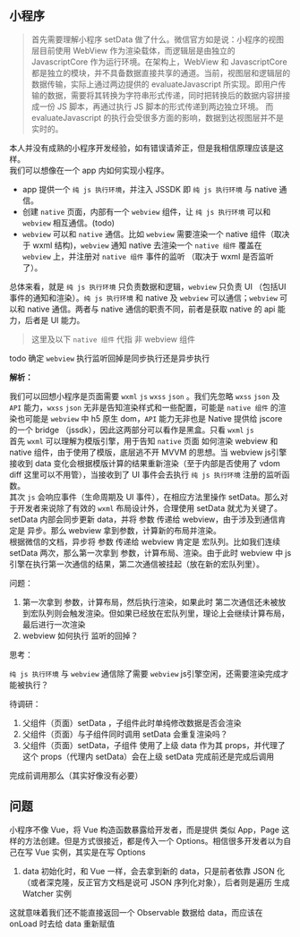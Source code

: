 ## 小程序

> 首先需要理解小程序 setData 做了什么。微信官方如是说：小程序的视图层目前使用 WebView 作为渲染载体，而逻辑层是由独立的 JavascriptCore 作为运行环境。在架构上，WebView 和 JavascriptCore 都是独立的模块，并不具备数据直接共享的通道。当前，视图层和逻辑层的数据传输，实际上通过两边提供的 evaluateJavascript 所实现。即用户传输的数据，需要将其转换为字符串形式传递，同时把转换后的数据内容拼接成一份 JS 脚本，再通过执行 JS 脚本的形式传递到两边独立环境。
而 evaluateJavascript 的执行会受很多方面的影响，数据到达视图层并不是实时的。

本人并没有成熟的小程序开发经验，如有错误请斧正，但是我相信原理应该是这样。  
我们可以想像在一个 app 内如何实现小程序。

* app 提供一个 `纯 js 执行环境`，并注入 JSSDK 即 `纯 js 执行环境` 与 native 通信。
* 创建 `native` 页面，内部有一个 `webview` 组件，让 `纯 js 执行环境` 可以和 `webview` 相互通信。(todo)
* `webview` 可以和 `native` 通信。比如 `webview` 需要渲染一个 native 组件（取决于 wxml 结构)，`webview` 通知 native 去渲染一个 `native 组件` 覆盖在 `webview` 上，并注册对 `native 组件` 事件的监听 （取决于 wxml 是否监听了）。

总体来看，就是 `纯 js 执行环境` 只负责数据和逻辑，`webview` 只负责 UI （包括UI事件的通知和渲染）。`纯 js 执行环境` 和 native 及 `webview` 可以通信；`webview` 可以和 native 通信。两者与 native 通信的职责不同，前者是获取 native 的 api 能力，后者是 UI 能力。

> 这里及以下 `native 组件` 代指 非 webview 组件

todo 确定 `webview` 执行监听回掉是同步执行还是异步执行

**解析：**  

我们可以回想小程序是页面需要 `wxml` `js` `wxss` `json` 。我们先忽略 `wxss` `json` 及 `API` 能力，`wxss` `json` 无非是告知渲染样式和一些配置，可能是 `native 组件` 的渲染也可能是 `webview` 中 h5 原生 dom，`API` 能力无非也是 Native 提供给 jscore 的一个 bridge （jssdk），因此这两部分可以看作是黑盒。只看 `wxml` `js`  
首先 `wxml` 可以理解为模版引擎，用于告知 `native` 页面 如何渲染 webview 和 native 组件，由于使用了模版，底层逃不开 MVVM 的思想。当 webview js引擎 接收到 data 变化会根据模版计算的结果重新渲染（至于内部是否使用了 vdom diff 这里可以不用管），当接收到了 UI 事件会去执行 `纯 js 执行环境` 注册的监听函数。  
其次 `js` 会响应事件（生命周期及 UI 事件），在相应方法里操作 setData。那么对于开发者来说除了有效的 `wxml` 布局设计外，合理使用 setData 就尤为关键了。  
setData 内部会同步更新 data，并将 参数 传递给 webview，由于涉及到通信肯定是 异步。那么 webview 拿到参数，计算新的布局并渲染。  
根据微信的文档，异步将 参数 传递给 webview 肯定是 宏队列。比如我们连续 setData 两次，那么第一次拿到 参数，计算布局、渲染。由于此时 webview 中 js引擎在执行第一次通信的结果，第二次通信被挂起（放在新的宏队列里）。

问题：  

1. 第一次拿到 参数，计算布局，然后执行渲染，如果此时 第二次通信还未被放到宏队列则会触发渲染。但如果已经放在宏队列里，理论上会继续计算布局，最后进行一次渲染
2. webview 如何执行 监听的回掉？

思考：  

`纯 js 执行环境` 与 `webview` 通信除了需要 `webview` js引擎空闲，还需要渲染完成才能被执行？

待调研：

1. 父组件（页面）setData ，子组件此时单纯修改数据是否会渲染
2. 父组件（页面）与子组件同时调用 setData 会重复渲染吗？
2. 父组件（页面）setData，子组件 使用了上级 data 作为其 props，并代理了这个 props（代理内 setData）会在上级 setData 完成前还是完成后调用

完成前调用那么（其实好像没有必要）

## 问题

小程序不像 Vue，将 Vue 构造函数暴露给开发者，而是提供 类似 App，Page 这样的方法创建。但是方式很接近，都是传入一个 Options。相信很多开发者以为自己在写 Vue 实例，其实是在写 Options

1. data 初始化时，和 Vue 一样，会去拿到新的 data，只是前者依靠 JSON 化（或者深克隆，反正官方文档是说可 JSON 序列化对象），后者则是遍历 生成 Watcher 实例

这就意味着我们还不能直接返回一个 Observable 数据给 data，而应该在 onLoad 时去给 data 重新赋值
